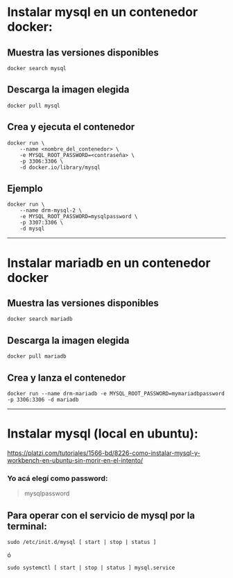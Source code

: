 # Instalar mysql en un contenedor docker:

## Muestra las versiones disponibles
    docker search mysql 

## Descarga la imagen elegida
    docker pull mysql

## Crea y ejecuta el contenedor
    docker run \
        --name <nombre_del_contenedor> \
        -e MYSQL_ROOT_PASSWORD=<contraseña> \
        -p 3306:3306 \
        -d docker.io/library/mysql

## Ejemplo
    docker run \
        --name drm-mysql-2 \
        -e MYSQL_ROOT_PASSWORD=mysqlpassword \
        -p 3307:3306 \
        -d mysql

------------------------------------------------

# Instalar mariadb en un contenedor docker

## Muestra las versiones disponibles
    docker search mariadb 

## Descarga la imagen elegida
    docker pull mariadb

## Crea y lanza el contenedor
    docker run --name drm-mariadb -e MYSQL_ROOT_PASSWORD=mymariadbpassword -p 3306:3306 -d mariadb

------------------------------------------------

# Instalar mysql (local en ubuntu):
https://platzi.com/tutoriales/1566-bd/8226-como-instalar-mysql-y-workbench-en-ubuntu-sin-morir-en-el-intento/

### Yo acá elegí como password:
> mysqlpassword

## Para operar con el servicio de mysql por la terminal:
    sudo /etc/init.d/mysql [ start | stop | status ]

ó

    sudo systemctl [ start | stop | status ] mysql.service
